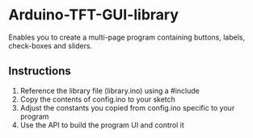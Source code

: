 # Arduino-TFT-GUI-library
Enables you to create a multi-page program containing buttons, labels, check-boxes and sliders.

## Instructions
1. Reference the library file (library.ino) using a #include
2. Copy the contents of config.ino to your sketch
3. Adjust the constants you copied from config.ino specific to your program
4. Use the API to build the program UI and control it

